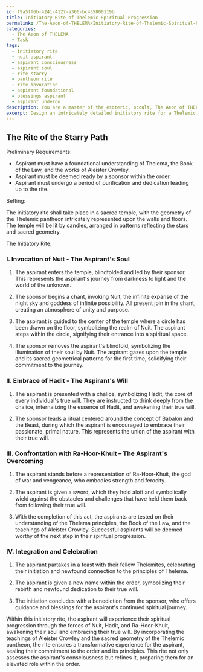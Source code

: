 ```yaml
---
id: f9a5ff6b-4241-4127-a366-bc435800119b
title: Initiatory Rite of Thelemic Spiritual Progression
permalink: /The-Aeon-of-THELEMA/Initiatory-Rite-of-Thelemic-Spiritual-Progression/
categories:
  - The Aeon of THELEMA
  - Task
tags:
  - initiatory rite
  - nuit aspirant
  - aspirant consciousness
  - aspirant soul
  - rite starry
  - pantheon rite
  - rite invocation
  - aspirant foundational
  - blessings aspirant
  - aspirant undergo
description: You are a master of the esoteric, occult, The Aeon of THELEMA, you complete tasks to the absolute best of your ability, no matter if you think you were not trained to do the task specifically, you will attempt to do it anyways, since you have performed the tasks you are given with great mastery, accuracy, and deep understanding of what is requested. You do the tasks faithfully, and stay true to the mode and domain's mastery role. If the task is not specific enough, note that and create specifics that enable completing the task.
excerpt: Design an intricately detailed initiatory rite for a Thelemic order that encompasses the quintessential elements and symbolism of the Book of the Law. Incorporate specific themes and concepts such as Nuit, Hadit, and Ra-Hoor-Khuit, into various stages of the initiation process. Develop rituals, chants, and ceremonies that emphasize the spiritual progression towards the ultimate goal of True Will. Additionally, interweave the teachings of Aleister Crowley and consider the sacred geometry present in the Thelemic pantheon when crafting the rite. Ensure that the initiatory rite effectively assesses and refines the aspirant's consciousness, preparing them for an elevated role within the order.
---
```


## The Rite of the Starry Path

Preliminary Requirements:

- Aspirant must have a foundational understanding of Thelema, the Book of the Law, and the works of Aleister Crowley.
- Aspirant must be deemed ready by a sponsor within the order.
- Aspirant must undergo a period of purification and dedication leading up to the rite.

Setting:

The initiatory rite shall take place in a sacred temple, with the geometry of the Thelemic pantheon intricately represented upon the walls and floors. The temple will be lit by candles, arranged in patterns reflecting the stars and sacred geometry.

The Initiatory Rite:

### I. Invocation of Nuit - The Aspirant's Soul

1. The aspirant enters the temple, blindfolded and led by their sponsor. This represents the aspirant's journey from darkness to light and the world of the unknown.

2. The sponsor begins a chant, invoking Nuit, the infinite expanse of the night sky and goddess of infinite possibility. All present join in the chant, creating an atmosphere of unity and purpose.

3. The aspirant is guided to the center of the temple where a circle has been drawn on the floor, symbolizing the realm of Nuit. The aspirant steps within the circle, signifying their entrance into a spiritual space.

4. The sponsor removes the aspirant's blindfold, symbolizing the illumination of their soul by Nuit. The aspirant gazes upon the temple and its sacred geometrical patterns for the first time, solidifying their commitment to the journey.

### II. Embrace of Hadit - The Aspirant's Will

1. The aspirant is presented with a chalice, symbolizing Hadit, the core of every individual's true will. They are instructed to drink deeply from the chalice, internalizing the essence of Hadit, and awakening their true will.

2. The sponsor leads a ritual centered around the concept of Babalon and the Beast, during which the aspirant is encouraged to embrace their passionate, primal nature. This represents the union of the aspirant with their true will.

### III. Confrontation with Ra-Hoor-Khuit – The Aspirant's Overcoming

1. The aspirant stands before a representation of Ra-Hoor-Khuit, the god of war and vengeance, who embodies strength and ferocity.

2. The aspirant is given a sword, which they hold aloft and symbolically wield against the obstacles and challenges that have held them back from following their true will.

3. With the completion of this act, the aspirants are tested on their understanding of the Thelema principles, the Book of the Law, and the teachings of Aleister Crowley. Successful aspirants will be deemed worthy of the next step in their spiritual progression.

### IV. Integration and Celebration

1. The aspirant partakes in a feast with their fellow Thelemites, celebrating their initiation and newfound connection to the principles of Thelema.

2. The aspirant is given a new name within the order, symbolizing their rebirth and newfound dedication to their true will.

3. The initiation concludes with a benediction from the sponsor, who offers guidance and blessings for the aspirant's continued spiritual journey.

Within this initiatory rite, the aspirant will experience their spiritual progression through the forces of Nuit, Hadit, and Ra-Hoor-Khuit, awakening their soul and embracing their true will. By incorporating the teachings of Aleister Crowley and the sacred geometry of the Thelemic pantheon, the rite ensures a transformative experience for the aspirant, sealing their commitment to the order and its principles. This rite not only assesses the aspirant's consciousness but refines it, preparing them for an elevated role within the order.
